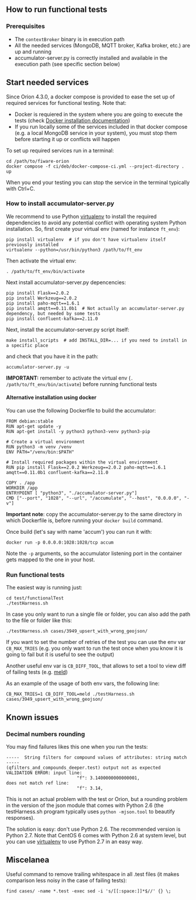 ## How to run functional tests

### Prerequisites

* The `contextBroker` binary is in execution path
* All the needed services (MongoDB, MQTT broker, Kafka broker, etc.) are up and running
* accumulator-server.py is correctly installed and available in the execution path (see specific section below)

## Start needed services

Since Orion 4.3.0, a docker compose is provided to ease the set up of required services for functional testing. Note that:

* Docker is requiered in the system where you are going to execute the tests (check [Docker installation documentation](https://docs.docker.com/engine/install))
* If you run locally some of the services included in that docker compose (e.g. a local MongoDB service in your system), you must stop them before starting it up or conflicts will happen

To set up required services run in a terminal:

```
cd /path/to/fiware-orion
docker compose -f ci/deb/docker-compose-ci.yml --project-directory . up
```

When you end your testing you can stop the service in the terminal typically with Ctrl+C.

### How to install accumulator-server.py

We recommend to use Python [virtualenv](https://virtualenv.pypa.io/en/latest) to install the required dependencies to avoid any potential conflict with operating system Python installation. So, first create your virtual env (named for instance `ft_env`):

```
pip install virtualenv  # if you don't have virtualenv itself previously installed
virtualenv --python=/usr/bin/python3 /path/to/ft_env
```

Then activate the virtual env:

```
. /path/to/ft_env/bin/activate
```

Next install accumulator-server.py depencencies:

```
pip install Flask==2.0.2
pip install Werkzeug==2.0.2
pip install paho-mqtt==1.6.1
pip install amqtt==0.11.0b1  # Not actually an accumulator-server.py dependency, but needed by some tests
pip install confluent-kafka==2.11.0
```

Next, install the accumulator-server.py script itself:

```
make install_scripts  # add INSTALL_DIR=... if you need to install in a specific place
```

and check that you have it in the path:

```
accumulator-server.py -u
```

**IMPORTANT:** remember to activate the virtual env (`. /path/to/ft_env/bin/activate`) before running functional tests

#### Alternative installation using docker

You can use the following Dockerfile to build the accumulator:

```
FROM debian:stable
RUN apt-get update -y
RUN apt-get install -y python3 python3-venv python3-pip

# Create a virtual environment
RUN python3 -m venv /venv
ENV PATH="/venv/bin:$PATH"

# Install required packages within the virtual environment
RUN pip install Flask==2.0.2 Werkzeug==2.0.2 paho-mqtt==1.6.1 amqtt==0.11.0b1 confluent-kafka==2.11.0

COPY . /app
WORKDIR /app
ENTRYPOINT [ "python3", "./accumulator-server.py"]
CMD ["--port", "1028", "--url", "/accumulate", "--host", "0.0.0.0", "-v"]
```

**Important note**: copy the accumulator-server.py to the same directory in which Dockerfile is, before running your `docker build` command.

Once build (let's say with name 'accum') you can run it with:

```
docker run -p 0.0.0.0:1028:1028/tcp accum
```

Note the `-p` arguments, so the accumulator listening port in the container gets mapped to the one in your host.

### Run functional tests

The easiest way is running just:

```
cd test/functionalTest
./testHarness.sh
```

In case you only want to run a single file or folder, you can also add the path to the file or folder like this:

```
./testHarness.sh cases/3949_upsert_with_wrong_geojson/
```

If you want to set the number of retries of the test you can use the env var `CB_MAX_TRIES` (e.g. you only want to run the test once when you know it is going 
to fail but it is useful to see the output)

Another useful env var is `CB_DIFF_TOOL`, that allows to set a tool to view diff of failing tests (e.g. [meld](https://meldmerge.org/))

As an example of the usage of both env vars, the following line:

```
CB_MAX_TRIES=1 CB_DIFF_TOOL=meld ./testHarness.sh cases/3949_upsert_with_wrong_geojson/
```

## Known issues

### Decimal numbers rounding

You may find failures likes this one when you run the tests:

```
-----  String filters for compound values of attributes: string match  -----
(qfilters_and_compounds_deeper.test) output not as expected
VALIDATION ERROR: input line:
                           "f": 3.1400000000000001,
does not match ref line:
                           "f": 3.14,
```

This is not an actual problem with the test or Orion, but a rounding problem in the version of the json module that 
comes with Python 2.6 (the testHarness.sh program typically uses `python -mjson.tool` to beautify responses).

The solution is easy: don't use Python 2.6. The recommended version is Python 2.7. Note that CentOS 6 comes with Python 2.6 at
system level, but you can use [virtualenv](https://virtualenv.pypa.io/en/stable/) to use Python 2.7 in an easy way.

## Miscelanea

Useful command to remove trailing whitespace in all .test files (it makes comparison less noisy in the case of failing tests):

```
find cases/ -name *.test -exec sed -i 's/[[:space:]]*$//' {} \;
```
